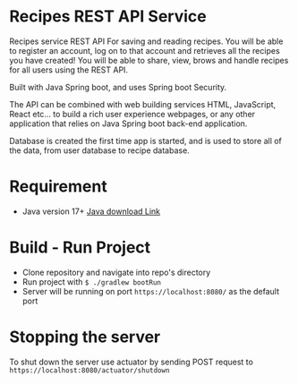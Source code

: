 # Recipes REST API Service
Recipes service REST API For saving and reading recipes. You will be able to register an account, log on to that account and retrieves all the recipes you have created! You will be able to share, view, brows and handle recipes for all users using the REST API.

Built with Java Spring boot, and uses Spring boot Security.

The API can be combined with web building services HTML, JavaScript, React etc... to build a rich user experience webpages, or any other application that relies on Java Spring boot back-end application.

Database is created the first time app is started, and is used to store all of the data, from user database to recipe database.

# Requirement
- Java version 17+ <a href="https://www.oracle.com/de/java/technologies/downloads/">Java download Link</a>

# Build - Run Project
- Clone repository and navigate into repo's directory
- Run project with `$ ./gradlew bootRun`
- Server will be running on port `https://localhost:8080/` as the default port

# Stopping the server
To shut down the server use actuator by sending POST request to `https://localhost:8080/actuator/shutdown`
